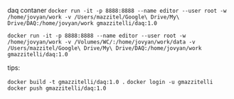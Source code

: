 daq contaner
```docker run -it -p 8888:8888 --name editor --user root -w /home/jovyan/work -v /Users/mazzitel/Google\ Drive/My\ Drive/DAQ:/home/jovyan/work gmazzitelli/daq:1.0```

```docker run -it -p 8888:8888 --name editor --user root -w /home/jovyan/work -v /Volumes/WC/:/home/jovyan/work/data -v /Users/mazzitel/Google\ Drive/My\ Drive/DAQ:/home/jovyan/work gmazzitelli/daq:1.0```


tips:

```docker build -t gmazzitelli/daq:1.0 .```
```docker login -u gmazzitelli```
```docker push gmazzitelli/daq:1.0```
